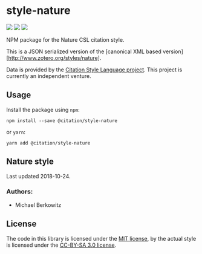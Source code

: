 # style-nature

[![](https://flat.badgen.net/npm/v/@citation/style-nature)](https://npmjs.org/package/@citation/style-nature)
[![](https://flat.badgen.net/badge/license/MIT/blue)][mit]
[![](https://flat.badgen.net/badge/license/CC-BY-SA/blue)][cc-by-sa-3.0]

NPM package for the Nature CSL citation style.

This is a JSON serialized version of the [canonical XML based version][http://www.zotero.org/styles/nature].

Data is provided by the [Citation Style Language project](https://citationstyles.org).
This project is currently an independent venture.

## Usage
Install the package using `npm`:

```shell
npm install --save @citation/style-nature
```

or `yarn`:

```shell
yarn add @citation/style-nature
```

## Nature style
Last updated 2018-10-24.

### Authors: 
- Michael Berkowitz

## License
The code in this library is licensed under the [MIT license][mit], by the actual style is licensed under the [CC-BY-SA 3.0 license][cc-by-sa-3.0].

[mit]: https://opensource.org/licenses/MIT
[cc-by-sa-3.0]: https://creativecommons.org/licenses/by-sa/3.0/
